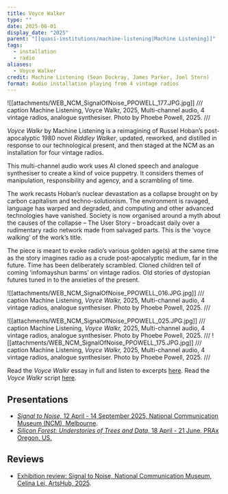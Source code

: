 ```yaml
---
title: Voyce Walker
type: ""
date: 2025-06-01
display_date: "2025"
parent: "[[quasi-institutions/machine-listening|Machine Listening]]"
tags:
  - installation
  - radio
aliases:
  - Voyce Walker
credit: Machine Listening (Sean Dockray, James Parker, Joel Stern)
format: Audio installation playing from 4 vintage radios
---
```

![[attachments/WEB_NCM_SignalOfNoise_PPOWELL_177.JPG.jpg]]
/// caption
Machine Listening, Voyce Walkr, 2025, Multi-channel audio, 4 vintage radios, analogue synthesiser. Photo by Phoebe Powell, 2025.
///

_Voyce_ _Walkr_ by Machine Listening is a reimagining of Russel Hoban’s post-apocalyptic 1980 novel _Riddley Walker_, updated, reworked, and distilled in response to our technological present, and then staged at the NCM as an installation for four vintage radios.

This multi-channel audio work uses AI cloned speech and analogue synthesiser to create a kind of voice puppetry. It considers themes of manipulation, responsibility and agency, and a scrambling of time.

The work recasts Hoban’s nuclear devastation as a collapse brought on by carbon capitalism and techno-solutionism. The environment is ravaged, language has warped and degraded, and computing and other advanced technologies have vanished. Society is now organised around a myth about the causes of the collapse – The User Story – broadcast daily over a rudimentary radio network made from salvaged parts. This is the ‘voyce walking’ of the work’s title.

The piece is meant to evoke radio’s various golden age(s) at the same time as the story imagines radio as a crude post-apocalyptic medium, far in the future. Time has been deliberately scrambled. Cloned children tell of coming ‘infomayshun barms’ on vintage radios. Old stories of dystopian futures tuned in to the anxieties of the present.

![[attachments/WEB_NCM_SignalOfNoise_PPOWELL_016.JPG.jpg]]
/// caption
Machine Listening, _Voyce Walkr,_ 2025, Multi-channel audio, 4 vintage radios, analogue synthesiser. Photo by Phoebe Powell, 2025.
///

![[attachments/WEB_NCM_SignalOfNoise_PPOWELL_025.JPG.jpg]]
/// caption
Machine Listening, _Voyce Walkr,_ 2025, Multi-channel audio, 4 vintage radios, analogue synthesiser. Photo by Phoebe Powell, 2025.
///
![[attachments/WEB_NCM_SignalOfNoise_PPOWELL_175.JPG.jpg]]
/// caption
Machine Listening, _Voyce Walkr,_ 2025, Multi-channel audio, 4 vintage radios, analogue synthesiser. Photo by Phoebe Powell, 2025.
///

Read the _Voyce Walkr_ essay in full and listen to excerpts [here](https://ncm.org.au/exhibitions/signal-to-noise/content-map#machine-listening). Read the _Voyce Walkr_ script [here](https://ncm.org.au/exhibitions/signal-to-noise/content-map#voyce-walkr-script).

## Presentations

- [_Signal to Noise,_ 12 April - 14 September 2025, National Communication Museum (NCM), Melbourne](https://ncm.org.au/exhibitions/signal-to-noise).
- [_Silicon Forest: Understories of Trees and Data,_ 18 April - 21 June, PRAx Oregon, US.](https://www.e-flux.com/announcements/664336/futurefarmerssilicon-forest/)

## Reviews

- [Exhibition review: Signal to Noise, National Communication Museum, Celina Lei, ArtsHub, 2025](https://www.notion.so/Voyce-Walkr-1ee21d7b0efc8004891fc1204d433f59?pvs=21).
